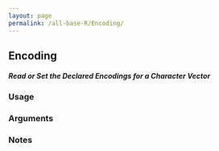 ```yaml
---
layout: page
permalink: /all-base-R/Encoding/
---
```


## __Encoding__

#### _Read or Set the Declared Encodings for a Character Vector_

### Usage

### Arguments

### Notes
